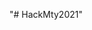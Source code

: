 "# HackMty2021" 
<html>
    <head>
        <meta charset="UTF-8">
        <meta name="viewport" content="width=device-width, initial-scale=1.0">
        <link rel="stylesheet" type="text/css" href="diseñoplat.css" media="screen"/>
        <title>Iniciar sesión</title>
        <script>

        </script>
    </head>
<body>
    <div class="encabezado">

    </div>
    <div class="registrodoctor">
        <h1>Ingresar como doctor</h1>
        <h2>Usuario</h2>
        <input class="input1">
        <h2>Contraseña</h2>
        <input class="input1" type="password">
        <br/>
        <button class="botonsesion">Iniciar sesión</button>
    </div>
    <div class="registrodoctor">
        <h1>Ingresar como paciente</h1>
        <h2>Usuario</h2>
        <input class="input1">
        <h2>Contraseña</h2>
        <input class="input1" type="password">
        <br/>
        <button class="botonsesion">Iniciar sesión</button>
    </div>
</body>
</html>
